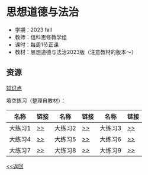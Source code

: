 # 思想道德与法治
* 学期：2023 fall
* 教师：信科思修教学组
* 课时：每周1节正课
* 教材：思想道德与法治2023版（注意教材的版本～）

## 资源

[知识点](https://calvinxiaocao.github.io/courses/morality/outline.pdf)

填空练习（整理自教材）：

|名称|链接|名称|链接|名称|链接|
|----|----|----|----|----|----|
|大练习1|[>>](https://calvinxiaocao.github.io/courses/morality/exercise/1.pdf)|大练习2|[>>](https://calvinxiaocao.github.io/courses/morality/exercise/2.pdf)|大练习3|[>>](https://calvinxiaocao.github.io/courses/morality/exercise/3.pdf)|
|大练习4|[>>](https://calvinxiaocao.github.io/courses/morality/exercise/4.pdf)|大练习5|[>>](https://calvinxiaocao.github.io/courses/morality/exercise/5.pdf)|大练习6|[>>](https://calvinxiaocao.github.io/courses/morality/exercise/6.pdf)|
|大练习7|[>>](https://calvinxiaocao.github.io/courses/morality/exercise/7.pdf)|大练习8|[>>](https://calvinxiaocao.github.io/courses/morality/exercise/8.pdf)|大练习9|[>>](https://calvinxiaocao.github.io/courses/morality/exercise/9.pdf)|

[<<返回](university_courses)